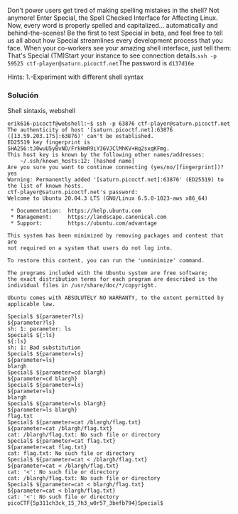 Don't power users get tired of making spelling mistakes in the shell? Not anymore! Enter Special, the Spell Checked Interface for Affecting Linux. Now, every word is properly spelled and capitalized... automatically and behind-the-scenes! Be the first to test Special in beta, and feel free to tell us all about how Special streamlines every development process that you face. When your co-workers see your amazing shell interface, just tell them: That's Special (TM)Start your instance to see connection details.`ssh -p 59525 ctf-player@saturn.picoctf.net`The password is `d137d16e`

Hints:
1.-Experiment with different shell syntax

### Solución
Shell sintaxis, webshell

```
erik616-picoctf@webshell:~$ ssh -p 63876 ctf-player@saturn.picoctf.net
The authenticity of host '[saturn.picoctf.net]:63876 ([13.59.203.175]:63876)' can't be established.
ED25519 key fingerprint is SHA256:tJ0wuU5yBvNO/FrkHmR9iY36VJClMhKV+Hq2sxqKFmg.
This host key is known by the following other names/addresses:
    ~/.ssh/known_hosts:12: [hashed name]
Are you sure you want to continue connecting (yes/no/[fingerprint])? yes
Warning: Permanently added '[saturn.picoctf.net]:63876' (ED25519) to the list of known hosts.
ctf-player@saturn.picoctf.net's password: 
Welcome to Ubuntu 20.04.3 LTS (GNU/Linux 6.5.0-1023-aws x86_64)

 * Documentation:  https://help.ubuntu.com
 * Management:     https://landscape.canonical.com
 * Support:        https://ubuntu.com/advantage

This system has been minimized by removing packages and content that are
not required on a system that users do not log into.

To restore this content, you can run the 'unminimize' command.

The programs included with the Ubuntu system are free software;
the exact distribution terms for each program are described in the
individual files in /usr/share/doc/*/copyright.

Ubuntu comes with ABSOLUTELY NO WARRANTY, to the extent permitted by
applicable law.

Special$ ${parameter?ls}
${parameter?ls} 
sh: 1: parameter: ls
Special$ ${:ls}
${:ls} 
sh: 1: Bad substitution
Special$ ${parameter=ls}
${parameter=ls} 
blargh
Special$ ${parameter=cd blargh}
${parameter=cd blargh} 
Special$ ${parameter=ls}
${parameter=ls} 
blargh
Special$ ${parameter=ls blargh}
${parameter=ls blargh} 
flag.txt
Special$ ${parameter=cat /blargh/flag.txt}
${parameter=cat /blargh/flag.txt} 
cat: /blargh/flag.txt: No such file or directory
Special$ ${parameter=cat flag.txt}
${parameter=cat flag.txt} 
cat: flag.txt: No such file or directory
Special$ ${parameter=cat < /blargh/flag.txt}
${parameter=cat < /blargh/flag.txt} 
cat: '<': No such file or directory
cat: /blargh/flag.txt: No such file or directory
Special$ ${parameter=cat < blargh/flag.txt}
${parameter=cat < blargh/flag.txt} 
cat: '<': No such file or directory
picoCTF{5p311ch3ck_15_7h3_w0r57_3befb794}Special$ 
```